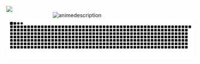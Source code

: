 <img align="left" width="380" src="https://github-readme-stats.vercel.app/api?username=ShinoKana&show_icons=true&theme=monokai&align=center" />
<img align="right" width="380" src="https://count.getloli.com/get/@ShinoKana?theme=asoul" alt="animedescription" />
<img align="center" src="https://github.com/ShinoKana/ShinoKana/blob/output/github-contribution-grid-snake.svg" width="1000" />

